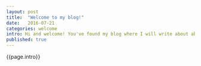 ```yaml
---
layout: post
title:  "Welcome to my blog!"
date:   2016-07-21
categories: welcome
intro: Hi and welcome! You've found my blog where I will write about about my awesome endeavors as a Java developer.
published: true
---
```

{{page.intro}}
